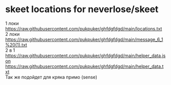 # skeet locations for neverlose/skeet
1 локи  
https://raw.githubusercontent.com/pukpuker/ghfdgfdgd/main/locations.txt  
2 локи  
https://raw.githubusercontent.com/pukpuker/ghfdgfdgd/main/message_6_1%20(1).txt  
2 в 1  
https://raw.githubusercontent.com/pukpuker/ghfdgfdgd/main/helper_data.json  
https://raw.githubusercontent.com/pukpuker/ghfdgfdgd/main/helper_data.txt  
Так же подойдет для кряка примо (sense)
